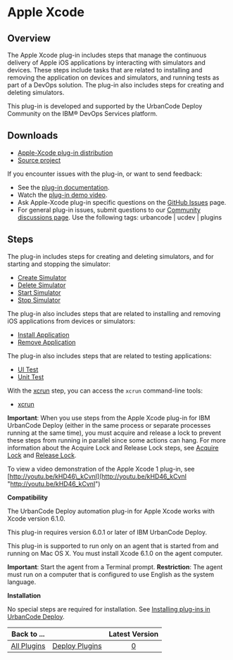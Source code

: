 
# Apple Xcode

## Overview

The Apple Xcode plug-in includes steps that manage the continuous delivery of Apple iOS applications by interacting with simulators and devices. These steps include tasks that are related to installing and removing the application on devices and simulators, and running tests as part of a DevOps solution. The plug-in also includes steps for creating and deleting simulators.

This plug-in is developed and supported by the UrbanCode Deploy Community on the IBM® DevOps Services platform.

## Downloads

* [Apple-Xcode plug-in distribution](https://github.com/UrbanCode/Apple-Xcode-UCD/releases)
* [Source project](https://github.com/UrbanCode/Apple-Xcode-UCD)

If you encounter issues with the plug-in, or want to send feedback:

* See the [plug-in documentation](https://developer.ibm.com/urbancode/plugindoc/ibmucd/apple-xcode-plug/1-2/).
* Watch the [plug-in demo video](http://youtu.be/kHD46_kCvnI).
* Ask Apple-Xcode plug-in specific questions on the [GitHub Issues](https://github.com/UrbanCode/Apple-Xcode-UCD/issues) page.
* For general plug-in issues, submit questions to our [Community discussions page](https://community.ibm.com/community/user/wasdevops/urbancode-discussion). Use the following tags: urbancode | ucdev | plugins

## Steps

The plug-in includes steps for creating and deleting simulators, and for starting and stopping the simulator:

* [Create Simulator](http://developer.ibm.com/urbancode/plugindoc/ibmucd/apple-xcode-plug/1-2/steps/#create_simulator "Create Simulator")
* [Delete Simulator](https://developer.ibm.com/urbancode/plugindoc/ibmucd/apple-xcode-plug/1-2/steps/#delete_simulator "Delete Simulator")
* [Start Simulator](https://developer.ibm.com/urbancode/plugindoc/ibmucd/apple-xcode-plug/1-2/steps/#start_simulator "Start Simulator")
* [Stop Simulator](https://developer.ibm.com/urbancode/plugindoc/ibmucd/apple-xcode-plug/1-2/steps/#stop_simulator "Stop Simulator")

The plug-in also includes steps that are related to installing and removing iOS applications from devices or simulators:

* [Install Application](https://developer.ibm.com/urbancode/plugindoc/ibmucd/apple-xcode-plug/1-2/steps/#install_application "Install Application")
* [Remove Application](https://developer.ibm.com/urbancode/plugindoc/ibmucd/apple-xcode-plug/1-2/steps/#remove_application "Remove Application")

The plug-in also includes steps that are related to testing applications:

* [UI Test](https://developer.ibm.com/urbancode/plugindoc/ibmucd/apple-xcode-plug/1-2/steps/#ui_test "UI Test")
* [Unit Test](https://developer.ibm.com/urbancode/plugindoc/ibmucd/apple-xcode-plug/1-2/steps/#unit_test "Unit Test")

With the [xcrun](https://developer.ibm.com/urbancode/plugindoc/ibmucd/apple-xcode-plug/1-2/steps/#xcrun "xcrun") step, you can access the `xcrun` command-line tools:

* [xcrun](https://developer.ibm.com/urbancode/plugindoc/ibmucd/apple-xcode-plug/1-2/steps/#xcrun "xcrun")

**Important**: When you use steps from the Apple Xcode plug-in for IBM UrbanCode Deploy (either in the same process or separate processes running at the same time), you must acquire and release a lock to prevent these steps from running in parallel since some actions can hang. For more information about the Acquire Lock and Release Lock steps, see [Acquire Lock](https://www.ibm.com/docs/en/urbancode-deploy/7.2.3?topic=reference-acquire-lock "Acquire Lock") and [Release Lock](https://www.ibm.com/docs/en/urbancode-deploy/7.2.3?topic=reference-release-lock "Release Lock").

To view a video demonstration of the Apple Xcode 1 plug-in, see [http://youtu.be/kHD46\_kCvnI](http://youtu.be/kHD46_kCvnI "http://youtu.be/kHD46_kCvnI")

**Compatibility**

The UrbanCode Deploy automation plug-in for Apple Xcode works with Xcode version 6.1.0.

This plug-in requires version 6.0.1 or later of IBM UrbanCode Deploy.

This plug-in is supported to run only on an agent that is started from and running on Mac OS X. You must install Xcode 6.1.0 on the agent computer.

**Important**: Start the agent from a Terminal prompt. **Restriction**: The agent must run on a computer that is configured to use English as the system language.

**Installation**

No special steps are required for installation. See [Installing plug-ins in UrbanCode Deploy](https://community.ibm.com/community/user/wasdevops/blogs/laurel-dickson-bull1/2022/06/13/install-plugins "Installing plug-ins in UrbanCode Deploy").

|Back to ...||Latest Version|
| :---: | :---: | :---: |
|[All Plugins](../../index.md)|[Deploy Plugins](../README.md)|[0]()|
